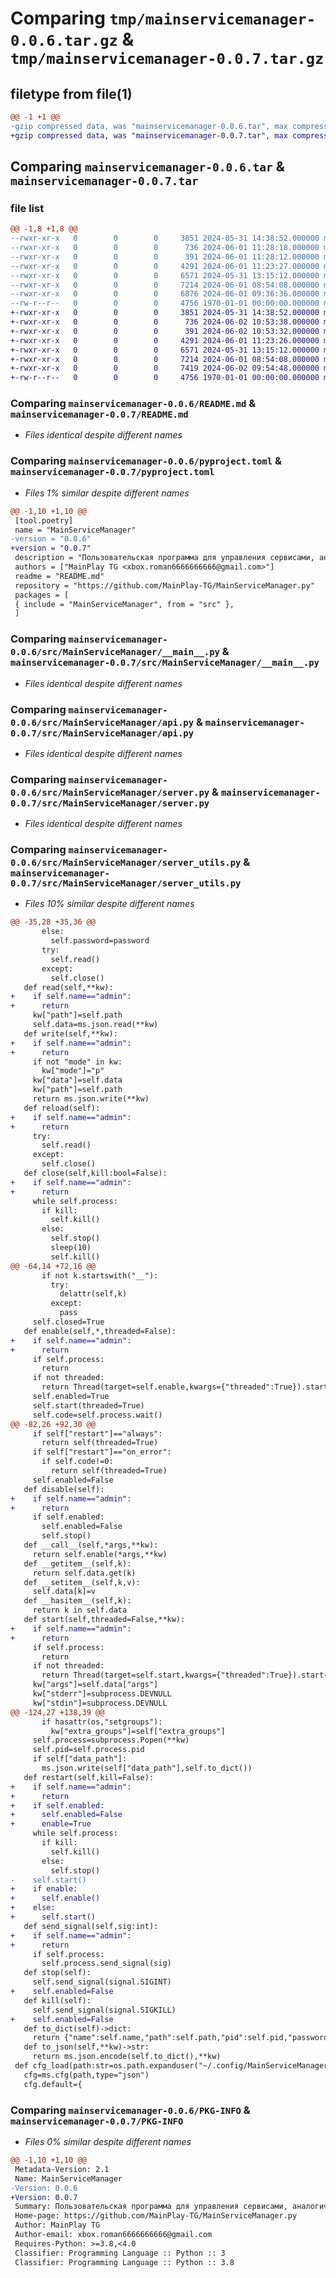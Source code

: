 # Comparing `tmp/mainservicemanager-0.0.6.tar.gz` & `tmp/mainservicemanager-0.0.7.tar.gz`

## filetype from file(1)

```diff
@@ -1 +1 @@
-gzip compressed data, was "mainservicemanager-0.0.6.tar", max compression
+gzip compressed data, was "mainservicemanager-0.0.7.tar", max compression
```

## Comparing `mainservicemanager-0.0.6.tar` & `mainservicemanager-0.0.7.tar`

### file list

```diff
@@ -1,8 +1,8 @@
--rwxr-xr-x   0        0        0     3851 2024-05-31 14:38:52.000000 mainservicemanager-0.0.6/README.md
--rwxr-xr-x   0        0        0      736 2024-06-01 11:28:18.000000 mainservicemanager-0.0.6/pyproject.toml
--rwxr-xr-x   0        0        0      391 2024-06-01 11:28:12.000000 mainservicemanager-0.0.6/src/MainServiceManager/__init__.py
--rwxr-xr-x   0        0        0     4291 2024-06-01 11:23:27.000000 mainservicemanager-0.0.6/src/MainServiceManager/__main__.py
--rwxr-xr-x   0        0        0     6571 2024-05-31 13:15:12.000000 mainservicemanager-0.0.6/src/MainServiceManager/api.py
--rwxr-xr-x   0        0        0     7214 2024-06-01 08:54:08.000000 mainservicemanager-0.0.6/src/MainServiceManager/server.py
--rwxr-xr-x   0        0        0     6876 2024-06-01 09:36:36.000000 mainservicemanager-0.0.6/src/MainServiceManager/server_utils.py
--rw-r--r--   0        0        0     4756 1970-01-01 00:00:00.000000 mainservicemanager-0.0.6/PKG-INFO
+-rwxr-xr-x   0        0        0     3851 2024-05-31 14:38:52.000000 mainservicemanager-0.0.7/README.md
+-rwxr-xr-x   0        0        0      736 2024-06-02 10:53:38.000000 mainservicemanager-0.0.7/pyproject.toml
+-rwxr-xr-x   0        0        0      391 2024-06-02 10:53:32.000000 mainservicemanager-0.0.7/src/MainServiceManager/__init__.py
+-rwxr-xr-x   0        0        0     4291 2024-06-01 11:23:26.000000 mainservicemanager-0.0.7/src/MainServiceManager/__main__.py
+-rwxr-xr-x   0        0        0     6571 2024-05-31 13:15:12.000000 mainservicemanager-0.0.7/src/MainServiceManager/api.py
+-rwxr-xr-x   0        0        0     7214 2024-06-01 08:54:08.000000 mainservicemanager-0.0.7/src/MainServiceManager/server.py
+-rwxr-xr-x   0        0        0     7419 2024-06-02 09:54:48.000000 mainservicemanager-0.0.7/src/MainServiceManager/server_utils.py
+-rw-r--r--   0        0        0     4756 1970-01-01 00:00:00.000000 mainservicemanager-0.0.7/PKG-INFO
```

### Comparing `mainservicemanager-0.0.6/README.md` & `mainservicemanager-0.0.7/README.md`

 * *Files identical despite different names*

### Comparing `mainservicemanager-0.0.6/pyproject.toml` & `mainservicemanager-0.0.7/pyproject.toml`

 * *Files 1% similar despite different names*

```diff
@@ -1,10 +1,10 @@
 [tool.poetry]
 name = "MainServiceManager"
-version = "0.0.6"
+version = "0.0.7"
 description = "Пользовательская программа для управления сервисами, аналогично systemd"
 authors = ["MainPlay TG <xbox.roman6666666666@gmail.com>"]
 readme = "README.md"
 repository = "https://github.com/MainPlay-TG/MainServiceManager.py"
 packages = [
 { include = "MainServiceManager", from = "src" },
 ]
```

### Comparing `mainservicemanager-0.0.6/src/MainServiceManager/__main__.py` & `mainservicemanager-0.0.7/src/MainServiceManager/__main__.py`

 * *Files identical despite different names*

### Comparing `mainservicemanager-0.0.6/src/MainServiceManager/api.py` & `mainservicemanager-0.0.7/src/MainServiceManager/api.py`

 * *Files identical despite different names*

### Comparing `mainservicemanager-0.0.6/src/MainServiceManager/server.py` & `mainservicemanager-0.0.7/src/MainServiceManager/server.py`

 * *Files identical despite different names*

### Comparing `mainservicemanager-0.0.6/src/MainServiceManager/server_utils.py` & `mainservicemanager-0.0.7/src/MainServiceManager/server_utils.py`

 * *Files 10% similar despite different names*

```diff
@@ -35,28 +35,36 @@
       else:
         self.password=password
       try:
         self.read()
       except:
         self.close()
   def read(self,**kw):
+    if self.name=="admin":
+      return
     kw["path"]=self.path
     self.data=ms.json.read(**kw)
   def write(self,**kw):
+    if self.name=="admin":
+      return
     if not "mode" in kw:
       kw["mode"]="p"
     kw["data"]=self.data
     kw["path"]=self.path
     return ms.json.write(**kw)
   def reload(self):
+    if self.name=="admin":
+      return
     try:
       self.read()
     except:
       self.close()
   def close(self,kill:bool=False):
+    if self.name=="admin":
+      return
     while self.process:
       if kill:
         self.kill()
       else:
         self.stop()
         sleep(10)
         self.kill()
@@ -64,14 +72,16 @@
       if not k.startswith("__"):
         try:
           delattr(self,k)
         except:
           pass
     self.closed=True
   def enable(self,*,threaded=False):
+    if self.name=="admin":
+      return
     if self.process:
       return
     if not threaded:
       return Thread(target=self.enable,kwargs={"threaded":True}).start()
     self.enabled=True
     self.start(threaded=True)
     self.code=self.process.wait()
@@ -82,26 +92,30 @@
     if self["restart"]=="always":
       return self(threaded=True)
     if self["restart"]=="on_error":
       if self.code!=0:
         return self(threaded=True)
     self.enabled=False
   def disable(self):
+    if self.name=="admin":
+      return
     if self.enabled:
       self.enabled=False
       self.stop()
   def __call__(self,*args,**kw):
     return self.enable(*args,**kw)
   def __getitem__(self,k):
     return self.data.get(k)
   def __setitem__(self,k,v):
     self.data[k]=v
   def __hasitem__(self,k):
     return k in self.data
   def start(self,threaded=False,**kw):
+    if self.name=="admin":
+      return
     if self.process:
       return
     if not threaded:
       return Thread(target=self.start,kwargs={"threaded":True}).start()
     kw["args"]=self.data["args"]
     kw["stderr"]=subprocess.DEVNULL
     kw["stdin"]=subprocess.DEVNULL
@@ -124,27 +138,39 @@
       if hasattr(os,"setgroups"):
         kw["extra_groups"]=self["extra_groups"]
     self.process=subprocess.Popen(**kw)
     self.pid=self.process.pid
     if self["data_path"]:
       ms.json.write(self["data_path"],self.to_dict())
   def restart(self,kill=False):
+    if self.name=="admin":
+      return
+    if self.enabled:
+      self.enabled=False
+      enable=True
     while self.process:
       if kill:
         self.kill()
       else:
         self.stop()
-    self.start()
+    if enable:
+      self.enable()
+    else:
+      self.start()
   def send_signal(self,sig:int):
+    if self.name=="admin":
+      return
     if self.process:
       self.process.send_signal(sig)
   def stop(self):
     self.send_signal(signal.SIGINT)
+    self.enabled=False
   def kill(self):
     self.send_signal(signal.SIGKILL)
+    self.enabled=False
   def to_dict(self)->dict:
     return {"name":self.name,"path":self.path,"pid":self.pid,"password":self.password,"data":self.data}
   def to_json(self,**kw)->str:
     return ms.json.encode(self.to_dict(),**kw)
 def cfg_load(path:str=os.path.expanduser("~/.config/MainServiceManager/cfg.json"))->ms.cfg:
   cfg=ms.cfg(path,type="json")
   cfg.default={
```

### Comparing `mainservicemanager-0.0.6/PKG-INFO` & `mainservicemanager-0.0.7/PKG-INFO`

 * *Files 0% similar despite different names*

```diff
@@ -1,10 +1,10 @@
 Metadata-Version: 2.1
 Name: MainServiceManager
-Version: 0.0.6
+Version: 0.0.7
 Summary: Пользовательская программа для управления сервисами, аналогично systemd
 Home-page: https://github.com/MainPlay-TG/MainServiceManager.py
 Author: MainPlay TG
 Author-email: xbox.roman6666666666@gmail.com
 Requires-Python: >=3.8,<4.0
 Classifier: Programming Language :: Python :: 3
 Classifier: Programming Language :: Python :: 3.8
```

